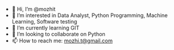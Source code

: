 - 👋 Hi, I’m @mozhit
- 👀 I’m interested in Data Analyst, Python Programming, Machine Learning, Software testing
- 🌱 I’m currently learning GIT
- 💞️ I’m looking to collaborate on Python
- 📫 How to reach me: mozhi.t@gmail.com

<!---
mozhit/mozhit is a ✨ special ✨ repository because its `README.md` (this file) appears on your GitHub profile.
You can click the Preview link to take a look at your changes.
--->
